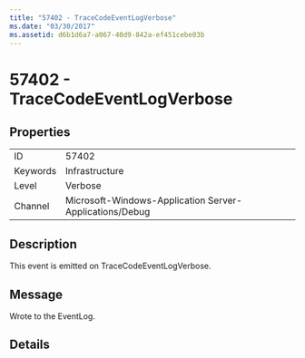 ```yaml
---
title: "57402 - TraceCodeEventLogVerbose"
ms.date: "03/30/2017"
ms.assetid: d6b1d6a7-a067-40d9-842a-ef451cebe03b
---
```

# 57402 - TraceCodeEventLogVerbose
## Properties  


|||  
|-|-|  
|ID|57402|  
|Keywords|Infrastructure|  
|Level|Verbose|  
|Channel|Microsoft-Windows-Application Server-Applications/Debug|  

## Description  
 This event is emitted on TraceCodeEventLogVerbose.  

## Message  
 Wrote to the EventLog.  

## Details
